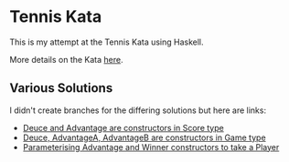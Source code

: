 # Tennis Kata

This is my attempt at the Tennis Kata using Haskell.

More details on the Kata [here][tennis-kata].

[tennis-kata]: http://codingdojo.org/cgi-bin/wiki.pl?KataTennis

## Various Solutions

I didn't create branches for the differing solutions but here are links:
* [Deuce and Advantage are constructors in Score type][solution1]
* [Deuce, AdvantageA, AdvantageB are constructors in Game type][solution2]
* [Parameterising Advantage and Winner constructors to take a Player][solution3]

[solution1]: https://github.com/bishboria/tennis-kata/blob/9fd87663ff74dd87646db1600bec0ee4b1f85fcf
[solution2]: https://github.com/bishboria/tennis-kata/tree/305429f18df2d3a7d5814a6ed61f333b010a8587
[solution3]: https://github.com/bishboria/tennis-kata/tree/ea309f1547b4953608da3c8e02becb9fb026ee12
